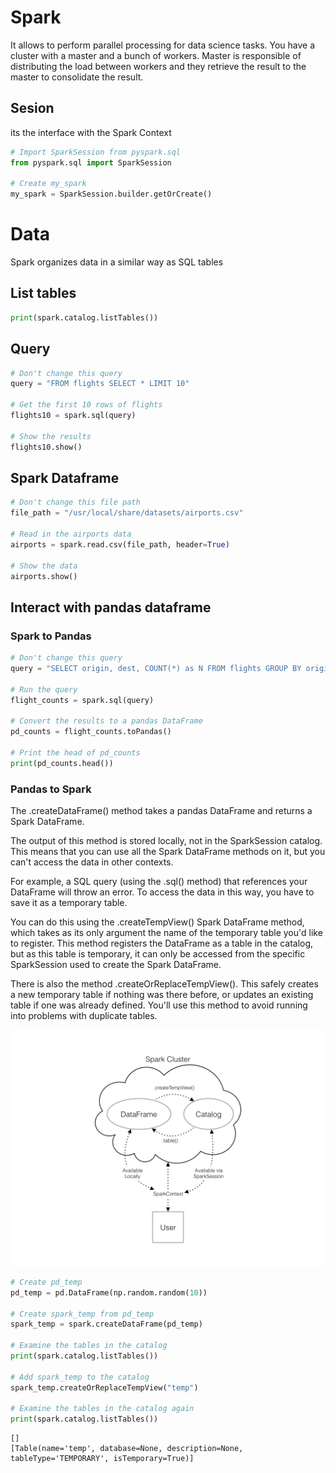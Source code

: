 # Spark 

It allows to perform parallel processing for data science tasks. You have a cluster with a master and a bunch of workers. Master is responsible of distributing the load between workers and they retrieve the result to the master to consolidate the result. 


## Sesion 

its the interface with the Spark Context

```python
# Import SparkSession from pyspark.sql
from pyspark.sql import SparkSession

# Create my_spark
my_spark = SparkSession.builder.getOrCreate()
```
# Data 

Spark organizes data in a similar way as SQL tables
## List tables

```python
print(spark.catalog.listTables())
```

## Query

```python 
# Don't change this query
query = "FROM flights SELECT * LIMIT 10"

# Get the first 10 rows of flights
flights10 = spark.sql(query)

# Show the results
flights10.show()
```
## Spark Dataframe

```python 
# Don't change this file path
file_path = "/usr/local/share/datasets/airports.csv"

# Read in the airports data
airports = spark.read.csv(file_path, header=True)

# Show the data
airports.show()
```


## Interact with pandas dataframe

### Spark to Pandas

```python 
# Don't change this query
query = "SELECT origin, dest, COUNT(*) as N FROM flights GROUP BY origin, dest"

# Run the query
flight_counts = spark.sql(query)

# Convert the results to a pandas DataFrame
pd_counts = flight_counts.toPandas()

# Print the head of pd_counts
print(pd_counts.head())
```

### Pandas to Spark

The .createDataFrame() method takes a pandas DataFrame and returns a Spark DataFrame.

The output of this method is stored locally, not in the SparkSession catalog. This means that you can use all the Spark DataFrame methods on it, but you can't access the data in other contexts.

For example, a SQL query (using the .sql() method) that references your DataFrame will throw an error. To access the data in this way, you have to save it as a temporary table.

You can do this using the .createTempView() Spark DataFrame method, which takes as its only argument the name of the temporary table you'd like to register. This method registers the DataFrame as a table in the catalog, but as this table is temporary, it can only be accessed from the specific SparkSession used to create the Spark DataFrame.

There is also the method .createOrReplaceTempView(). This safely creates a new temporary table if nothing was there before, or updates an existing table if one was already defined. You'll use this method to avoid running into problems with duplicate tables.

![](./assets/spark_figure.png)

```python 
# Create pd_temp
pd_temp = pd.DataFrame(np.random.random(10))

# Create spark_temp from pd_temp
spark_temp = spark.createDataFrame(pd_temp)

# Examine the tables in the catalog
print(spark.catalog.listTables())

# Add spark_temp to the catalog
spark_temp.createOrReplaceTempView("temp")

# Examine the tables in the catalog again
print(spark.catalog.listTables())
```
```shell
[]
[Table(name='temp', database=None, description=None, tableType='TEMPORARY', isTemporary=True)]
```